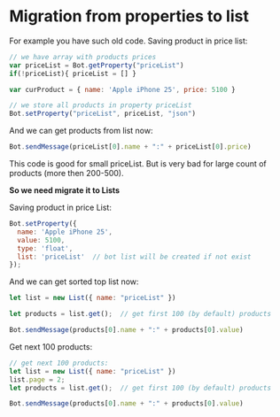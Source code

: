 # Migration from properties to list

For example you have such old code. Saving product in price list:

```javascript
// we have array with products prices
var priceList = Bot.getProperty("priceList")
if(!priceList){ priceList = [] }

var curProduct = { name: 'Apple iPhone 25', price: 5100 }

// we store all products in property priceList
Bot.setProperty("priceList", priceList, "json")
```

And we can get products from list now:

```javascript
Bot.sendMessage(priceList[0].name + ":" + priceList[0].price)
```

This code is good for small priceList. But is very bad for large count of products (more then 200-500).&#x20;

**So we need migrate it to Lists**

Saving product in price List:

```javascript
Bot.setProperty({
  name: 'Apple iPhone 25',
  value: 5100,
  type: 'float',
  list: 'priceList'  // bot list will be created if not exist
});
```

And we can get sorted top list now:

```javascript
let list = new List({ name: "priceList" })

let products = list.get();  // get first 100 (by default) products

Bot.sendMessage(products[0].name + ":" + products[0].value)
```

Get next 100 products:

```javascript
// get next 100 products:
let list = new List({ name: "priceList" })
list.page = 2;
let products = list.get();  // get first 100 (by default) products

Bot.sendMessage(products[0].name + ":" + products[0].value)
```
